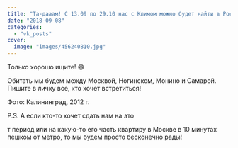 ```yaml
---
title: "Та-дааам! С 13.09 по 29.10 нас с Климом можно будет найти в России 🇷🇺"
date: "2018-09-08"
categories: 
  - "vk_posts"
cover:
  image: "images/456240810.jpg"
---
```


Только хорошо ищите! 😄

Обитать мы будем между Москвой, Ногинском, Монино и Самарой. Пишите в личку все, кто хочет встретиться!

Фото: Калининград, 2012 г.

P.S. А если кто-то хочет сдать нам на это

<!--more--> т период или на какую-то его часть квартиру в Москве в 10 минутах пешком от метро, то мы будем просто бесконечно рады!
